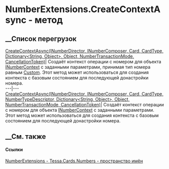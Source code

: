 # NumberExtensions.CreateContextAsync - метод
##  __Список перегрузок
[CreateContextAsync(INumberDirector, INumberComposer, Card, CardType,
Dictionary<String, Object>, Object, NumberTransactionMode,
CancellationToken)](M_Tessa_Cards_Numbers_NumberExtensions_CreateContextAsync.htm)|
Создаёт контекст операции с номером для объекта
[INumberContext](T_Tessa_Cards_Numbers_INumberContext.htm) с заданными
параметрами, принимая тип номера равным
[Custom](F_Tessa_Cards_Numbers_NumberTypes_Custom.htm). Этот метод может
использоваться для создания контекста с базовым состоянием для последующей
донастройки номера.  
---|---  
[CreateContextAsync(INumberDirector, INumberComposer, Card, CardType,
NumberTypeDescriptor, Dictionary<String, Object>, Object,
NumberTransactionMode,
CancellationToken)](M_Tessa_Cards_Numbers_NumberExtensions_CreateContextAsync_1.htm)|
Создаёт контекст операции с номером для объекта
[INumberContext](T_Tessa_Cards_Numbers_INumberContext.htm) с заданными
параметрами. Этот метод может использоваться для создания контекста с базовым
состоянием для последующей донастройки номера.  
## __См. также
#### Ссылки
[NumberExtensions - ](T_Tessa_Cards_Numbers_NumberExtensions.htm)
[Tessa.Cards.Numbers - пространство имён](N_Tessa_Cards_Numbers.htm)
